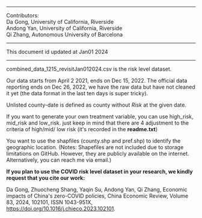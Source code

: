 **************************
Contributors: <br /> 
Da Gong, University of California, Riverside <br /> 
Andong Yan, University of California, Riverside <br /> 
Qi Zhang, Autonomous University of Barcelona <br /> 
*************************
This document id updated at Jan01 2024
*************************
combined_data_1215_revisitJan012024.csv is the risk level dataset. 

Our data starts from April 2 2021, ends on Dec 15, 2022. The official data reporting ends on Dec 26, 2022, we have the raw data but have not cleaned it yet (the data format in the last ten days is super tricky). 

Unlisted county-date is defined as county without _Risk_ at the given date.

If you want to generate your own treatment variable, you can use high_risk, mid_risk and low_risk. just keep in mind that there are 4 adjustment to the criteria of high/mid/ low risk (it's recorded in the **readme.txt**)

You want to use the shapfiles (county.shp and pref.shp) to identify the geographic location. (Notes: Shapefiles are not included due to storage limitations on GitHub. However, they are publicly available on the internet. Alternatively, you can reach me via email.)

**If you plan to use the COVID risk level dataset in your research, we kindly request that you cite our work:** 

Da Gong, Zhuocheng Shang, Yaqin Su, Andong Yan, Qi Zhang,
Economic impacts of China's zero-COVID policies,
China Economic Review,
Volume 83,
2024,
102101,
ISSN 1043-951X,
https://doi.org/10.1016/j.chieco.2023.102101.
